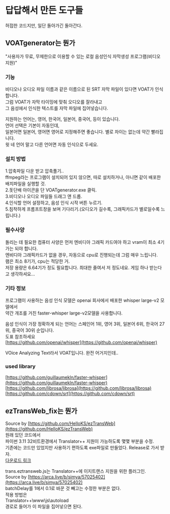 # 답답해서 만든 도구들
허접한 코드지만, 일단 돌아가긴 돌아간다. 

## VOATgenerator는 뭔가 
"사용자가 무료, 무제한으로 이용할 수 있는 로컬 음성인식 자막생성 프로그램(비디오 지원)"  

### 기능
비디오나 오디오 파일 이름과 같은 이름으로 된 SRT 자막 파일이 있다면 VOAT가 인식합니다.  
그럼 VOAT가 자막 타이밍에 맞춰 오디오를 잘라내고  
그 음성에서 인식한 텍스트를 자막 파일에 집어넣습니다.  

지원하는 언어는, 영어, 한국어, 일본어, 중국어, 등이 있습니다.  
언어 선택은 기본이 자동인데,  
일본어면 일본어, 영어면 영어로 지정해주면 좋습니다. 별로 차이는 없는데 약간 빨라집니다.  
윗 네 언어 말고 다른 언어면 자동 인식으로 두세요.  

### 설치 방법
1.압축파일 다운 받고 압축풀기..  
ffmpeg라는 프로그램이 설치되어 있지 않으면, 따로 설치하거나, 아니면 같이 배포한 배치파일을 실행할 것.  
2.돗단배 아이콘을 단 VOATgenerator.exe 클릭.  
3.비디오나 오디오 파일들 드래그 앤 드롭.  
4.인식할 언어 설정하고, 음성 인식 시작 버튼 누르기.  
5.침착하게 프롬프트창을 보며 기다리기.(오디오가 길수록, 그래픽카드가 별로일수록 느립니다.)  

### 필수사양
돌리는 데 필요한 컴퓨터 사양은 먼저 엔비디아 그래픽 카드여야 하고 vram이 최소 4기가는 되야 합니다.  
엔비디아 그래픽카드가 없을 경우, 자동으로 cpu로 진행되는데 그럼 매우 느립니다.  
램은 최소 8기가, cpu는 적당한 거.  
저장 용량은 6.64기가 정도 필요합니다. 최대한 줄여서 저 정도네요. 게임 하나 받는다고 생각하셔요...  

### 기타 정보
프로그램이 사용하는 음성 인식 모델은 openai 회사에서 배포한 whisper large-v2 모델에서  
약간 개조를 거친 faster-whisper large-v2모델을 사용합니다.  

음성 인식이 가장 정확하게 되는 언어는 스페인어 1위, 영어 3위, 일본어 6위, 한국어 27위, 중국어 30위 순입니다.  
도표 참조하세요  
[https://github.com/openai/whisper](https://github.com/openai/whisper)  

VOice Analyzing Text라서 VOAT입니다. 완전 어거지인데..  

### used library
[https://github.com/guillaumekln/faster-whisper](https://github.com/guillaumekln/faster-whisper)  
[https://github.com/librosa/librosa](https://github.com/librosa/librosa)  
[https://github.com/cdown/srt](https://github.com/cdown/srt)  

## ezTransWeb_fix는 뭔가
Source by [https://github.com/HelloKS/ezTransWeb](https://github.com/HelloKS/ezTransWeb)  
원래 있던 코드에서  
파이썬 3.11 32비트환경에서 Translator++ 지원이 가능하도록 몇몇 부분을 수정.  
기존에는 코드만 있었지만 사용하기 편하도록 exe파일로 만들었다. Release로 가서 받자.  
[다운로드 링크](https://github.com/gembleman/JPtoKR_Tools/releases/tag/eztransWeb)  

trans.eztransweb.js는 Translator++에 이지트랜스 지원을 위한 플러그인.  
Source by [https://arca.live/b/simya/57025402](https://arca.live/b/simya/57025402)  
batchDelay를 1에서 0.1로 바꾼 것 빼고는 수정한 부분은 없다.  
적용 방법은  
Translator++\www\js\autoload  
경로로 들어가 이 파일을 집어넣으면 된다.  
